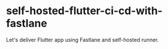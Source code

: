 # self-hosted-flutter-ci-cd-with-fastlane
Let's deliver Flutter app using Fastlane and self-hosted runner.
